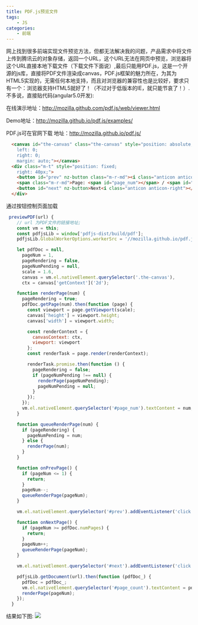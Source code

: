 ```yaml
---
title: PDF.js预览文件
tags:
    - JS
categories:
    - 前端
---
```

网上找到很多前端实现文件预览方法，但都无法解决我的问题，产品需求中将文件上传到腾讯云的对象存储，返回一个URL，这个URL无法在网页中预览，浏览器将这个URL直接本地下载文件（下载文件下面说）,最后只能用PDF.js，这是一个开源的js库，直接将PDF文件渲染成canvas，PDF.js框架的魅力所在，为其为HTML5实现的，无需任何本地支持，而且对浏览器的兼容性也是比较好，要求只有一个：浏览器支持HTML5就好了！（不过对于低版本的IE，就只能节哀了！）.不多说，直接贴代码(angular5.0开发):

在线演示地址：http://mozilla.github.com/pdf.js/web/viewer.html

Demo地址：http://mozilla.github.io/pdf.js/examples/

PDF.js可在官网下载  地址：http://mozilla.github.io/pdf.js/
```html
  <canvas id="the-canvas" class="the-canvas" style="position: absolute;
    left: 0;
    right: 0;
    margin: auto;"></canvas>
  <div class="m-t" style="position: fixed;
    right: 40px;">
    <button id="prev" nz-button class="m-r-md"><i class="anticon anticon-left"></i>Previous</button>
    <span class="m-r-md">Page: <span id="page_num"></span> / <span id="page_count"></span></span>
    <button id="next" nz-button>Next<i class="anticon anticon-right"></i></button>
  </div>

```
通过按钮控制页面加载
```js
 previewPDF(url) {
    // url 为PDF文件的链接地址;
    const vm = this;
    const pdfjsLib = window['pdfjs-dist/build/pdf'];
    pdfjsLib.GlobalWorkerOptions.workerSrc = '//mozilla.github.io/pdf.js/build/pdf.worker.js';

    let pdfDoc = null,
      pageNum = 1,
      pageRendering = false,
      pageNumPending = null,
      scale = 1.6,
      canvas = vm.el.nativeElement.querySelector('.the-canvas'),
      ctx = canvas['getContext']('2d');

    function renderPage(num) {
      pageRendering = true;
      pdfDoc.getPage(num).then(function (page) {
        const viewport = page.getViewport(scale);
        canvas['height'] = viewport.height;
        canvas['width'] = viewport.width;

        const renderContext = {
          canvasContext: ctx,
          viewport: viewport
        };
        const renderTask = page.render(renderContext);

        renderTask.promise.then(function () {
          pageRendering = false;
          if (pageNumPending !== null) {
            renderPage(pageNumPending);
            pageNumPending = null;
          }
        });
      });
      vm.el.nativeElement.querySelector('#page_num').textContent = num;
    }

    function queueRenderPage(num) {
      if (pageRendering) {
        pageNumPending = num;
      } else {
        renderPage(num);
      }
    }

    function onPrevPage() {
      if (pageNum <= 1) {
        return;
      }
      pageNum--;
      queueRenderPage(pageNum);
    }

    vm.el.nativeElement.querySelector('#prev').addEventListener('click', onPrevPage);

    function onNextPage() {
      if (pageNum >= pdfDoc.numPages) {
        return;
      }
      pageNum++;
      queueRenderPage(pageNum);
    }

    vm.el.nativeElement.querySelector('#next').addEventListener('click', onNextPage);

    pdfjsLib.getDocument(url).then(function (pdfDoc_) {
      pdfDoc = pdfDoc_;
      vm.el.nativeElement.querySelector('#page_count').textContent = pdfDoc.numPages;
      renderPage(pageNum);
    });
  }
```

结果如下图:
![](/images/pdf.jpg)